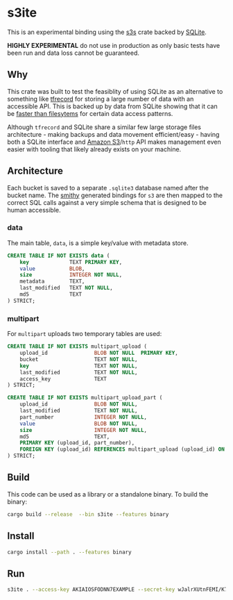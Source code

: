 # s3ite

This is an experimental binding using the [s3s](https://crates.io/crates/s3s) crate backed by [SQLite](https://www.sqlite.org).

**HIGHLY EXPERIMENTAL** do not use in production as only basic tests have been run and data loss cannot be guaranteed.

## Why

This crate was built to test the feasiblity of using SQLite as an alternative to something like [tfrecord](https://www.tensorflow.org/tutorials/load_data/tfrecord) for storing a large number of data with an accessible API.  This is backed up by data from SQLite showing that it can be [faster than filesytems](https://www.sqlite.org/fasterthanfs.html) for certain data access patterns.

Although `tfrecord` and SQLite share a similar few large storage files architecture - making backups and data movement efficient/easy - having both a SQLite interface and [Amazon S3](https://aws.amazon.com/s3/)/`http` API makes management even easier with tooling that likely already exists on your machine.

## Architecture

Each bucket is saved to a separate `.sqlite3` database named after the bucket name. The [smithy](https://github.com/awslabs/smithy) generated bindings for `s3` are then mapped to the correct SQL calls against a very simple schema that is designed to be human accessible.

### data

The main table, `data`, is a simple key/value with metadata store.

```sql
CREATE TABLE IF NOT EXISTS data (
    key             TEXT PRIMARY KEY,
    value           BLOB,
    size            INTEGER NOT NULL,
    metadata        TEXT,
    last_modified   TEXT NOT NULL,
    md5             TEXT
) STRICT;
```

### multipart

For `multipart` uploads two temporary tables are used:

```sql
CREATE TABLE IF NOT EXISTS multipart_upload (
    upload_id               BLOB NOT NULL  PRIMARY KEY,
    bucket                  TEXT NOT NULL,
    key                     TEXT NOT NULL,
    last_modified           TEXT NOT NULL,
    access_key              TEXT
) STRICT;

CREATE TABLE IF NOT EXISTS multipart_upload_part (
    upload_id               BLOB NOT NULL,
    last_modified           TEXT NOT NULL,
    part_number             INTEGER NOT NULL,
    value                   BLOB NOT NULL,
    size                    INTEGER NOT NULL,
    md5                     TEXT,
    PRIMARY KEY (upload_id, part_number),
    FOREIGN KEY (upload_id) REFERENCES multipart_upload (upload_id) ON DELETE CASCADE
) STRICT;
```

## Build

This code can be used as a library or a standalone binary. To build the binary:

```bash
cargo build --release  --bin s3ite --features binary
```

## Install

```bash
cargo install --path . --features binary
```

## Run

```bash
s3ite . --access-key AKIAIOSFODNN7EXAMPLE --secret-key wJalrXUtnFEMI/K7MDENG/bPxRfiCYEXAMPLEKEY
```